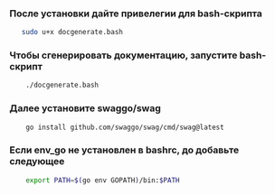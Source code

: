 ### После установки дайте привелегии для bash-скрипта
```bash
   sudo u+x docgenerate.bash
```
### Чтобы сгенерировать документацию, запустите bash-скрипт
```bash
    ./docgenerate.bash
```
### Далее установите swaggo/swag
```bash
    go install github.com/swaggo/swag/cmd/swag@latest
```
### Если env_go не установлен в bashrc, до добавьте следующее
```bash
    export PATH=$(go env GOPATH)/bin:$PATH
```